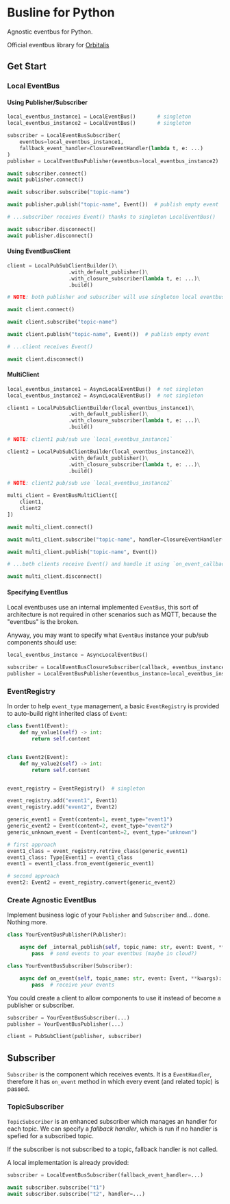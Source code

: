 # Busline for Python

Agnostic eventbus for Python.

Official eventbus library for [Orbitalis](https://github.com/orbitalis-framework/py-orbitalis)

## Get Start

### Local EventBus

#### Using Publisher/Subscriber

```python
local_eventbus_instance1 = LocalEventBus()       # singleton
local_eventbus_instance2 = LocalEventBus()       # singleton

subscriber = LocalEventBusSubscriber(
    eventbus=local_eventbus_instance1,
    fallback_event_handler=ClosureEventHandler(lambda t, e: ...)
)
publisher = LocalEventBusPublisher(eventbus=local_eventbus_instance2)

await subscriber.connect()
await publisher.connect()

await subscriber.subscribe("topic-name")

await publisher.publish("topic-name", Event())  # publish empty event

# ...subscriber receives Event() thanks to singleton LocalEventBus()

await subscriber.disconnect()
await publisher.disconnect()
```

#### Using EventBusClient

```python
client = LocalPubSubClientBuilder()\
                    .with_default_publisher()\
                    .with_closure_subscriber(lambda t, e: ...)\
                    .build()

# NOTE: both publisher and subscriber will use singleton local eventbus (default)

await client.connect()

await client.subscribe("topic-name")

await client.publish("topic-name", Event())  # publish empty event

# ...client receives Event()

await client.disconnect()
```

#### MultiClient

```python
local_eventbus_instance1 = AsyncLocalEventBus()  # not singleton
local_eventbus_instance2 = AsyncLocalEventBus()  # not singleton

client1 = LocalPubSubClientBuilder(local_eventbus_instance1)\
                    .with_default_publisher()\
                    .with_closure_subscriber(lambda t, e: ...)\
                    .build()

# NOTE: client1 pub/sub use `local_eventbus_instance1`

client2 = LocalPubSubClientBuilder(local_eventbus_instance2)\
                    .with_default_publisher()\
                    .with_closure_subscriber(lambda t, e: ...)\
                    .build()

# NOTE: client2 pub/sub use `local_eventbus_instance2`

multi_client = EventBusMultiClient([
    client1,
    client2
])

await multi_client.connect()

await multi_client.subscribe("topic-name", handler=ClosureEventHandler(lambda t, e: ...))

await multi_client.publish("topic-name", Event())

# ...both clients receive Event() and handle it using `on_event_callback`

await multi_client.disconnect()
```

#### Specifying EventBus

Local eventbuses use an internal implemented `EventBus`, this sort of architecture is not required in other scenarios such
as MQTT, because the "eventbus" is the broken.

Anyway, you may want to specify what `EventBus` instance your pub/sub components should use:

```python
local_eventbus_instance = AsyncLocalEventBus()

subscriber = LocalEventBusClosureSubscriber(callback, eventbus_instance=local_eventbus_instance)
publisher = LocalEventBusPublisher(eventbus_instance=local_eventbus_instance2)
```

### EventRegistry

In order to help `event_type` management, a basic `EventRegistry` is provided to auto-build right inherited class of `Event`:

```python
class Event1(Event):
    def my_value1(self) -> int:
        return self.content


class Event2(Event):
    def my_value2(self) -> int:
        return self.content


event_registry = EventRegistry()  # singleton

event_registry.add("event1", Event1)
event_registry.add("event2", Event2)

generic_event1 = Event(content=1, event_type="event1")
generic_event2 = Event(content=2, event_type="event2")
generic_unknown_event = Event(content=2, event_type="unknown")

# first approach
event1_class = event_registry.retrive_class(generic_event1)
event1_class: Type[Event1] = event1_class
event1 = event1_class.from_event(generic_event1)

# second approach
event2: Event2 = event_registry.convert(generic_event2)
```

### Create Agnostic EventBus

Implement business logic of your `Publisher` and `Subscriber` and... done. Nothing more.

```python
class YourEventBusPublisher(Publisher):

    async def _internal_publish(self, topic_name: str, event: Event, **kwargs):
        pass  # send events to your eventbus (maybe in cloud?)
```

```python
class YourEventBusSubscriber(Subscriber):

    async def on_event(self, topic_name: str, event: Event, **kwargs):
        pass  # receive your events
```

You could create a client to allow components to use it instead of become a publisher or subscriber.

```python
subscriber = YourEventBusSubscriber(...)
publisher = YourEventBusPublisher(...)

client = PubSubClient(publisher, subscriber)
```


## Subscriber

`Subscriber` is the component which receives events. It is a `EventHandler`, therefore it has `on_event` method in which 
every event (and related topic) is passed.

### TopicSubscriber

`TopicSubscriber` is an enhanced subscriber which manages an handler for each topic. We can specify a _fallback handler_,
which is run if no handler is spefied for a subscribed topic.

If the subscriber is not subscribed to a topic, fallback handler is not called.

A local implementation is already provided:

```python
subscriber = LocalEventBusSubscriber(fallback_event_handler=...)

await subscriber.subscribe("t1")
await subscriber.subscribe("t2", handler=...)
```












